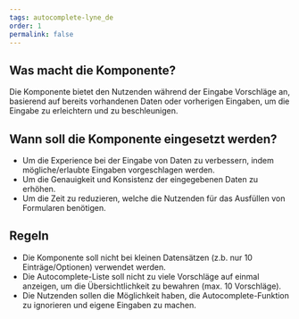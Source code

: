 ```yaml
---
tags: autocomplete-lyne_de
order: 1
permalink: false
---
```


## Was macht die Komponente?
Die Komponente bietet den Nutzenden während der Eingabe Vorschläge an, basierend auf bereits vorhandenen Daten oder vorherigen Eingaben, um die Eingabe zu erleichtern und zu beschleunigen.

## Wann soll die Komponente eingesetzt werden?
* Um die Experience bei der Eingabe von Daten zu verbessern, indem mögliche/erlaubte Eingaben vorgeschlagen werden.
* Um die Genauigkeit und Konsistenz der eingegebenen Daten zu erhöhen.
* Um die Zeit zu reduzieren, welche die Nutzenden für das Ausfüllen von Formularen benötigen.

## Regeln
* Die Komponente soll nicht bei kleinen Datensätzen (z.b. nur 10 Einträge/Optionen) verwendet werden.
* Die Autocomplete-Liste soll nicht zu viele Vorschläge auf einmal anzeigen, um die Übersichtlichkeit zu bewahren (max. 10 Vorschläge).
* Die Nutzenden sollen die Möglichkeit haben, die Autocomplete-Funktion zu ignorieren und eigene Eingaben zu machen.

